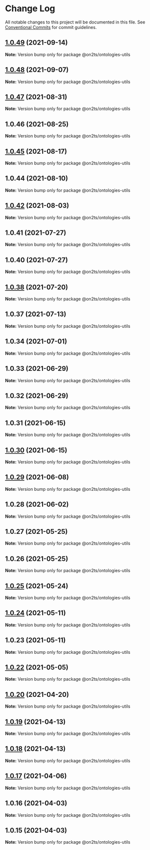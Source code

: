 # Change Log

All notable changes to this project will be documented in this file.
See [Conventional Commits](https://conventionalcommits.org) for commit guidelines.

## [1.0.49](https://github.com/on2ts/ontologies/compare/v1.0.48...v1.0.49) (2021-09-14)

**Note:** Version bump only for package @on2ts/ontologies-utils





## [1.0.48](https://github.com/on2ts/ontologies/compare/v1.0.47...v1.0.48) (2021-09-07)

**Note:** Version bump only for package @on2ts/ontologies-utils





## [1.0.47](https://github.com/on2ts/ontologies/compare/v1.0.46...v1.0.47) (2021-08-31)

**Note:** Version bump only for package @on2ts/ontologies-utils





## 1.0.46 (2021-08-25)

**Note:** Version bump only for package @on2ts/ontologies-utils





## [1.0.45](https://github.com/on2ts/ontologies/compare/v1.0.44...v1.0.45) (2021-08-17)

**Note:** Version bump only for package @on2ts/ontologies-utils





## 1.0.44 (2021-08-10)

**Note:** Version bump only for package @on2ts/ontologies-utils





## [1.0.42](https://github.com/on2ts/ontologies/compare/v1.0.41...v1.0.42) (2021-08-03)

**Note:** Version bump only for package @on2ts/ontologies-utils





## 1.0.41 (2021-07-27)

**Note:** Version bump only for package @on2ts/ontologies-utils





## 1.0.40 (2021-07-27)

**Note:** Version bump only for package @on2ts/ontologies-utils





## [1.0.38](https://github.com/on2ts/ontologies/compare/v1.0.37...v1.0.38) (2021-07-20)

**Note:** Version bump only for package @on2ts/ontologies-utils





## 1.0.37 (2021-07-13)

**Note:** Version bump only for package @on2ts/ontologies-utils





## 1.0.34 (2021-07-01)

**Note:** Version bump only for package @on2ts/ontologies-utils





## 1.0.33 (2021-06-29)

**Note:** Version bump only for package @on2ts/ontologies-utils





## 1.0.32 (2021-06-29)

**Note:** Version bump only for package @on2ts/ontologies-utils





## 1.0.31 (2021-06-15)

**Note:** Version bump only for package @on2ts/ontologies-utils





## [1.0.30](https://github.com/on2ts/ontologies/compare/v1.0.29...v1.0.30) (2021-06-15)

**Note:** Version bump only for package @on2ts/ontologies-utils





## [1.0.29](https://github.com/on2ts/ontologies/compare/v1.0.28...v1.0.29) (2021-06-08)

**Note:** Version bump only for package @on2ts/ontologies-utils





## 1.0.28 (2021-06-02)

**Note:** Version bump only for package @on2ts/ontologies-utils





## 1.0.27 (2021-05-25)

**Note:** Version bump only for package @on2ts/ontologies-utils





## 1.0.26 (2021-05-25)

**Note:** Version bump only for package @on2ts/ontologies-utils





## [1.0.25](https://github.com/on2ts/ontologies/compare/v1.0.24...v1.0.25) (2021-05-24)

**Note:** Version bump only for package @on2ts/ontologies-utils





## [1.0.24](https://github.com/on2ts/ontologies/compare/v1.0.22...v1.0.24) (2021-05-11)

**Note:** Version bump only for package @on2ts/ontologies-utils





## 1.0.23 (2021-05-11)

**Note:** Version bump only for package @on2ts/ontologies-utils





## [1.0.22](https://github.com/on2ts/ontologies/compare/v1.0.21...v1.0.22) (2021-05-05)

**Note:** Version bump only for package @on2ts/ontologies-utils





## [1.0.20](https://github.com/on2ts/ontologies/compare/v1.0.19...v1.0.20) (2021-04-20)

**Note:** Version bump only for package @on2ts/ontologies-utils





## [1.0.19](https://github.com/on2ts/ontologies/compare/v1.0.17...v1.0.19) (2021-04-13)

**Note:** Version bump only for package @on2ts/ontologies-utils





## [1.0.18](https://github.com/on2ts/ontologies/compare/v1.0.17...v1.0.18) (2021-04-13)

**Note:** Version bump only for package @on2ts/ontologies-utils





## [1.0.17](https://github.com/on2ts/ontologies/compare/v1.0.16...v1.0.17) (2021-04-06)

**Note:** Version bump only for package @on2ts/ontologies-utils





## 1.0.16 (2021-04-03)

**Note:** Version bump only for package @on2ts/ontologies-utils





## 1.0.15 (2021-04-03)

**Note:** Version bump only for package @on2ts/ontologies-utils
